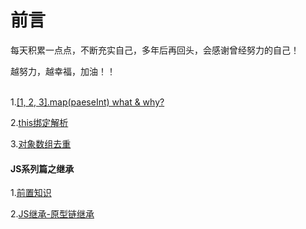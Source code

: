 # 前言

每天积累一点点，不断充实自己，多年后再回头，会感谢曾经努力的自己！

越努力，越幸福，加油！！
<br/><br/> 

1.[[1, 2, 3].map(paeseInt) what & why?](https://github.com/fuhangyy/JavaScrip-Blog/issues/1)

2.[this绑定解析](https://github.com/fuhangyy/JavaScrip-Blog/issues/2)

3.[对象数组去重](https://github.com/fuhangyy/JavaScrip-Blog/issues/3)

#### JS系列篇之继承

1.[前置知识](https://github.com/fuhangyy/JavaScrip-Blog/issues/4)

2.[JS继承-原型链继承](https://github.com/fuhangyy/JavaScrip-Blog/issues/5)


